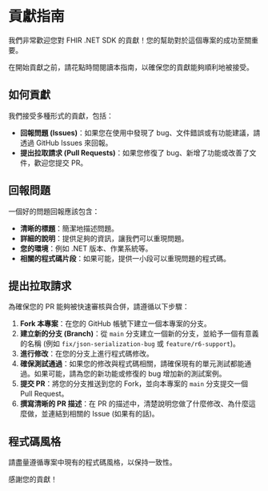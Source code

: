 # 貢獻指南

我們非常歡迎您對 FHIR .NET SDK 的貢獻！您的幫助對於這個專案的成功至關重要。

在開始貢獻之前，請花點時間閱讀本指南，以確保您的貢獻能夠順利地被接受。

## 如何貢獻

我們接受多種形式的貢獻，包括：

- **回報問題 (Issues)**：如果您在使用中發現了 bug、文件錯誤或有功能建議，請透過 GitHub Issues 來回報。
- **提出拉取請求 (Pull Requests)**：如果您修復了 bug、新增了功能或改善了文件，歡迎您提交 PR。

## 回報問題

一個好的問題回報應該包含：

- **清晰的標題**：簡潔地描述問題。
- **詳細的說明**：提供足夠的資訊，讓我們可以重現問題。
- **您的環境**：例如 .NET 版本、作業系統等。
- **相關的程式碼片段**：如果可能，提供一小段可以重現問題的程式碼。

## 提出拉取請求

為確保您的 PR 能夠被快速審核與合併，請遵循以下步驟：

1.  **Fork 本專案**：在您的 GitHub 帳號下建立一個本專案的分支。
2.  **建立新的分支 (Branch)**：從 `main` 分支建立一個新的分支，並給予一個有意義的名稱 (例如 `fix/json-serialization-bug` 或 `feature/r6-support`)。
3.  **進行修改**：在您的分支上進行程式碼修改。
4.  **確保測試通過**：如果您的修改與程式碼相關，請確保現有的單元測試都能通過。如果可能，請為您的新功能或修復的 bug 增加新的測試案例。
5.  **提交 PR**：將您的分支推送到您的 Fork，並向本專案的 `main` 分支提交一個 Pull Request。
6.  **撰寫清晰的 PR 描述**：在 PR 的描述中，清楚說明您做了什麼修改、為什麼這麼做，並連結到相關的 Issue (如果有的話)。

## 程式碼風格

請盡量遵循專案中現有的程式碼風格，以保持一致性。

感謝您的貢獻！ 